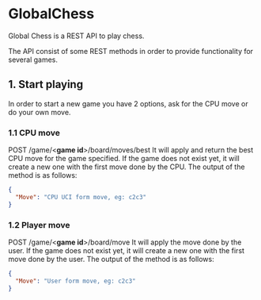 # GlobalChess
Global Chess is a REST API to play chess.

The API consist of some REST methods in order to provide functionality for several games.

## 1. Start playing
In order to start a new game you have 2 options, ask for the CPU move or do your own move.

### 1.1 CPU move
POST /game/<__game id__>/board/moves/best
It will apply and return the best CPU move for the game specified. If the game does not exist yet, it will create a new one with the first move done by the CPU.
The output of the method is as follows:
```json
{
  "Move": "CPU UCI form move, eg: c2c3"
}
```
 
### 1.2 Player move
POST /game/<__game id__>/board/move
It will apply the move done by the user. If the game does not exist yet, it will create a new one with the first move done by the user.
The output of the method is as follows:
```json
{
  "Move": "User form move, eg: c2c3"
}
```
